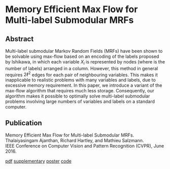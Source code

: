 # Memory Efficient Max Flow for Multi-label Submodular MRFs

## Abstract
Multi-label submodular Markov Random Fields (MRFs) have been shown to be solvable using max-flow based on an encoding of the labels proposed by Ishikawa, in which each variable $X_i$ is represented by nodes (where is the number of labels) arranged in a column. However, this method in general requires $2\ell^2$ edges for each pair of neighbouring variables. This makes it inapplicable to realistic problems with many variables and labels, due to excessive memory requirement. In this paper, we introduce a variant of the max-flow algorithm that requires much less storage. Consequently, our algorithm makes it possible to optimally solve multi-label submodular problems involving large numbers of variables and labels on a standard computer.

## Publication
Memory Efficient Max Flow for Multi-label Submodular MRFs.  
Thalaiyasingam Ajanthan, Richard Hartley, and Mathieu Salzmann.  
IEEE Conference on Computer Vision and Pattern Recognition (CVPR), June 2016.  

[pdf][1] [supplementary][2] [poster][3] [code][4]

[1]: docs/memf.pdf "pdf"
[2]: docs/memf_supp.pdf "supplementary"
[3]: docs/memf_poster.pdf "poster"
[4]: https://github.com/tajanthan/memf "code"

